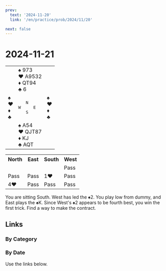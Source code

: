 ```yaml
---
prev:
  text: '2024-11-20'
  link: '/en/practice/prob/2024/11/20'

next: false
---
```


# 2024-11-21

<table class="deal">
	<tr>
		<td></td>
		<td>♠ 973<br>♥ A9532<br>♦ QT94<br>♣ 6</td>
		<td></td>
	</tr>
	<tr>
		<td>♠ <br>♥ <br>♦ <br>♣ </td>
		<td><pre>   N<br>W     E<br>   S</pre></td>
		<td>♠ <br>♥ <br>♦ <br>♣ </td>
	</tr>
	<tr>
		<td></td>
		<td>♠ A54<br>♥ QJT87<br>♦ KJ<br>♣ AQT</td>
		<td></td>
	</tr>
</table>

<table class="auction">
	<tr>
		<th>North</th>
		<th>East</th>
		<th>South</th>
		<th>West</th>
	</tr>
	<tr>
		<td></td>
		<td></td>
		<td></td>
		<td>Pass</td>
	</tr>
	<tr>
		<td>Pass</td>
		<td>Pass</td>
		<td>1♥</td>
		<td>Pass</td>
	</tr>
	<tr>
		<td>4♥</td>
		<td>Pass</td>
		<td>Pass</td>
		<td>Pass</td>
	</tr>
</table>

You are sitting South. West has led the ♠2. You play low from dummy, and East plays the ♠K. Since West's ♠2 appears to be fourth best, you win the first trick. Find a way to make the contract.

## Links

[<Badge type="tip" text="Check Solution"/>](/en/learning/prob/2024/11/21)

### By Category

[<Badge type="tip" text="<--"/>](/en/practice/prob/2024/11/18)
[<Badge type="tip" text="Calendar"/>](/en/practice/calendar/2024/11)
[<Badge type="info" text="-->"/>](/en/practice/prob/2024/11/21#links)

### By Date

Use the links below.